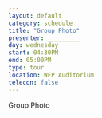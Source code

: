 ```yaml
---
layout: default
category: schedule
title: "Group Photo"
presenter: _________
day: wednesday
start: 04:30PM
end: 05:00PM
type: tour
location: WFP Auditorium
telecon: false
---
```


Group Photo
